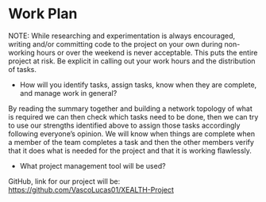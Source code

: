 # **Work Plan**

NOTE: While researching and experimentation is always encouraged, writing and/or committing code to the project on your own during non-working hours or over the weekend is never acceptable. This puts the entire project at risk. Be explicit in calling out your work hours and the distribution of tasks.

- How will you identify tasks, assign tasks, know when they are complete, and manage work in general?

By reading the summary together and building a network topology of what is required we can then check which tasks need to be done, then we can try to use our strengths identified above to assign those tasks accordingly following everyone’s opinion. We will know when things are complete when a member of the team completes a task and then the other members verify that it does what is needed for the project and that it is working flawlessly.

- What project management tool will be used?

GitHub, link for our project will be: https://github.com/VascoLucas01/XEALTH-Project
